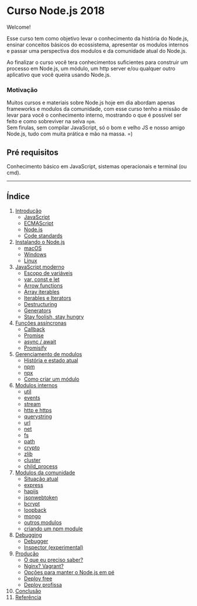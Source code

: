 Curso Node.js 2018
===

Welcome!

Esse curso tem como objetivo levar o conhecimento da história do Node.js, ensinar conceitos básicos do ecossistema, apresentar os modulos internos e passar uma perspectiva dos modulos e da comunidade atual do Node.js.

Ao finalizar o curso você tera conhecimentos suficientes para construir um processo em Node.js, um módulo, um http server e/ou qualquer outro aplicativo que você queira usando Node.js.

### Motivação

Muitos cursos e materiais sobre Node.js hoje em dia abordam apenas frameworks e modulos da comunidade, com esse curso tenho a missão de levar para você o conhecimento interno, mostrando o que é possível ser feito e como sobreviver na selva `npm`. <br />
Sem firulas, sem compilar JavaScript, só o bom e velho JS e nosso amigo Node.js, tudo com muita prática e mão na massa. =)


## Pré requisitos
Conhecimento básico em JavaScript, sistemas operacionais e terminal (ou cmd).

---

<a id='index'></a>
## Índice

1. [Introdução](#introduction)
   - [JavaScript](#introduction-javascript)
   - [ECMAScript](#introduction-ecmascript)
   - [Node.js](#introduction-nodejs)
   - [Code standards](#introduction-codestandards)
2. [Instalando o Node.js](#getting-ready)
   - [macOS](#getting-ready-macos)
   - [Windows](#getting-ready-windows)
   - [Linux](#getting-ready-linux)
3. [JavaScript moderno](#newjs)
   - [Escopo de variáveis](#newjs-variableescope)
   - [var, const e let](#newjs-constletvar)
   - [Arrow functions](#newjs-arrowfunctions)
   - [Array iterables](#newjs-arrayiterables)
   - [Iterables e Iterators]()
   - [Destructuring]()
   - [Generators]()
   - [Stay foolish, stay hungry]()
4. [Funções assíncronas](#async-functions)
   - [Callback]()
   - [Promise]()
   - [async / await]()
   - [Promisify]()
5. [Gerenciamento de modulos]()
   - [História e estado atual]()
   - [npm]()
   - [npx]()
   - [Como criar um módulo]()
6. [Modulos internos]()
   - [util]()
   - [events]()
   - [stream]()
   - [http e https]()
   - [querystring]()
   - [url]()
   - [net]()
   - [fs]()
   - [path]()
   - [crypto]()
   - [zlib]()
   - [cluster]()
   - [child_process]()
7. [Modulos da comunidade]()
   - [Situação atual]()
   - [express]()
   - [hapijs]()
   - [jsonwebtoken]()
   - [bcrypt]()
   - [loopback]()
   - [mongo]()
   - [outros modulos]()
   - [criando um npm module]()
8. [Debugging]()
   - [Debugger]()
   - [Inspector (experimental)]()
9. [Produção]()
   - [O que eu preciso saber?]()
   - [Nginx? Vagrant?]()
   - [Opções para manter o Node.js em pé]()
   - [Deploy free]()
   - [Deploy profissa]()
10. [Conclusão]()
11. [Referência](#ref)
